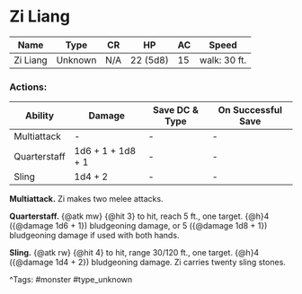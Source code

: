 # Zi Liang

| Name | Type | CR | HP | AC | Speed |
|------|------|----|----|----|-------|
| Zi Liang | Unknown | N/A | 22 (5d8) | 15 | walk: 30 ft. |

### Actions:

| Ability | Damage | Save DC & Type | On Successful Save |
|---------|--------|----------------|--------------------|
| Multiattack | - | - | - |
| Quarterstaff | 1d6 + 1 + 1d8 + 1 | - | - |
| Sling | 1d4 + 2 | - | - |


**Multiattack.** Zi makes two melee attacks.

**Quarterstaff.** {@atk mw} {@hit 3} to hit, reach 5 ft., one target. {@h}4 ({@damage 1d6 + 1}) bludgeoning damage, or 5 ({@damage 1d8 + 1}) bludgeoning damage if used with both hands.

**Sling.** {@atk rw} {@hit 4} to hit, range 30/120 ft., one target. {@h}4 ({@damage 1d4 + 2}) bludgeoning damage. Zi carries twenty sling stones.

^Tags: #monster #type_unknown